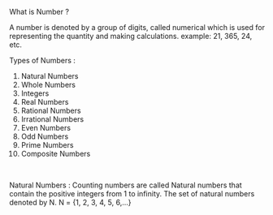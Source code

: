 What is Number ?

A number is denoted by a group of digits, called numerical which is used for representing the quantity and making calculations.
example: 21, 365, 24, etc.

Types of Numbers :
1. Natural Numbers
2. Whole Numbers
3. Integers
4. Real Numbers
5. Rational Numbers
6. Irrational Numbers
7. Even Numbers
8. Odd Numbers
9. Prime Numbers
10. Composite Numbers

<br>


Natural Numbers :
Counting numbers are called Natural numbers that contain the positive integers from 1 to infinity.
The set of natural numbers denoted by N.
N = {1, 2, 3, 4, 5, 6,...}